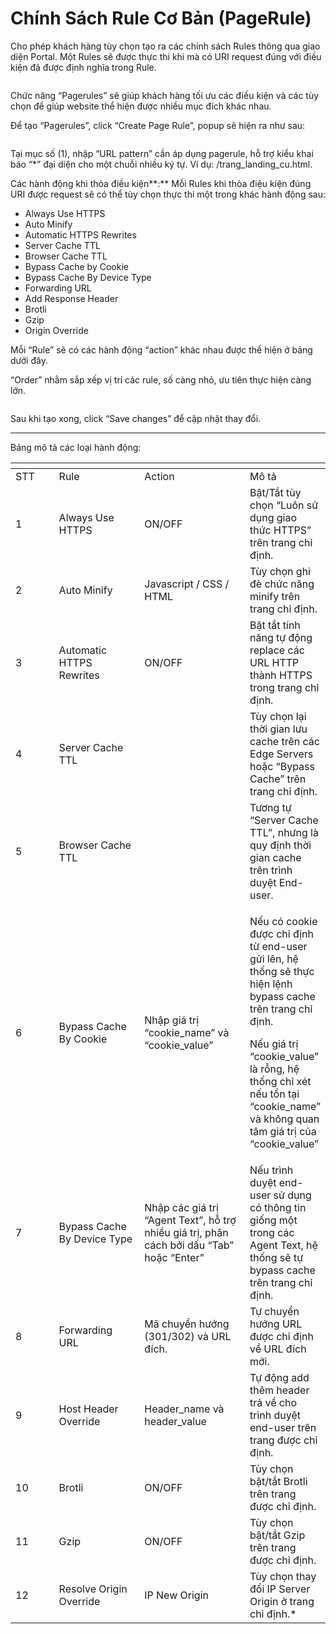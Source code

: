 # Chính Sách Rule Cơ Bản (PageRule)

Cho phép khách hàng tùy chọn tạo ra các chính sách Rules thông qua giao diện Portal. Một Rules sẽ được thực thi khi mà có URI request đúng với điều kiện đã được định nghĩa trong Rule.

&#x20;   &#x20;

<figure><img src="https://docs.vngcloud.vn/download/attachments/36045518/image2021-11-17_14-18-15.png?version=1&#x26;modificationDate=1637133496000&#x26;api=v2" alt=""><figcaption></figcaption></figure>

Chức năng “Pagerules” sẽ giúp khách hàng tối ưu các điều kiện và các tùy chọn để giúp website thể hiện được nhiều mục đích khác nhau.

Để tạo “Pagerules”, click “Create Page Rule”, popup sẽ hiện ra như sau:

&#x20;   &#x20;

<figure><img src="https://docs.vngcloud.vn/download/attachments/36045518/image2021-11-17_14-18-55.png?version=1&#x26;modificationDate=1637133536000&#x26;api=v2" alt=""><figcaption></figcaption></figure>

Tại mục số (1), nhập “URL pattern” cần áp dụng pagerule, hỗ trợ kiểu khai báo “\*” đại diện cho một chuỗi nhiều ký tự. Ví dụ: /trang\_landing\_cu.html.

Các hành động khi thỏa điều kiện**:** Mỗi Rules khi thỏa điệu kiện đúng URI được request sẽ có thể tùy chọn thực thi một trong khác hành động sau:

* Always Use HTTPS&#x20;
* Auto Minify&#x20;
* Automatic HTTPS Rewrites&#x20;
* Server Cache TTL&#x20;
* Browser Cache TTL&#x20;
* Bypass Cache by Cookie&#x20;
* Bypass Cache By Device Type
* Forwarding URL&#x20;
* Add Response Header&#x20;
* Brotli&#x20;
* Gzip
* Origin Override

Mỗi “Rule” sẽ có các hành động “action” khác nhau được thể hiện ở bảng dưới đây.

“Order” nhằm sắp xếp vị trí các rule, số càng nhỏ, ưu tiên thực hiện càng lớn.

<figure><img src="https://docs.vngcloud.vn/download/thumbnails/36045518/image2021-11-17_14-21-31.png?version=1&#x26;modificationDate=1637133692000&#x26;api=v2" alt=""><figcaption></figcaption></figure>

Sau khi tạo xong, click “Save changes” để cập nhật thay đổi.

***

Bảng mô tả các loại hành động:

<table data-header-hidden><thead><tr><th width="79"></th><th width="160"></th><th width="197"></th><th></th></tr></thead><tbody><tr><td>STT</td><td>Rule</td><td>Action</td><td>Mô tả</td></tr><tr><td>1</td><td>Always Use HTTPS</td><td>ON/OFF</td><td>Bật/Tắt tùy chọn “Luôn sử dụng giao thức HTTPS” trên trang chỉ định.</td></tr><tr><td>2</td><td>Auto Minify</td><td>Javascript / CSS / HTML</td><td>Tùy chọn ghi đè chức năng minify trên trang chỉ định.</td></tr><tr><td>3</td><td>Automatic HTTPS Rewrites</td><td>ON/OFF</td><td>Bật tắt tính năng tự động replace các URL HTTP thành HTTPS trong trang chỉ định.</td></tr><tr><td>4</td><td>Server Cache TTL</td><td><br></td><td>Tùy chọn lại thời gian lưu cache trên các Edge Servers hoặc “Bypass Cache” trên trang chỉ định.</td></tr><tr><td>5</td><td>Browser Cache TTL</td><td><br></td><td>Tương tự “Server Cache TTL”, nhưng là quy định thời gian cache trên trình duyệt End-user.</td></tr><tr><td>6</td><td>Bypass Cache By Cookie</td><td>Nhập giá trị “cookie_name” và “cookie_value”</td><td><p>Nếu có cookie được chỉ định từ end-user gửi lên, hệ thống sẽ thực hiện lệnh bypass cache trên trang chỉ định.</p><p>Nếu giá trị “cookie_value” là rỗng, hệ thống chỉ xét nếu tồn tại “cookie_name” và không quan tâm giá trị của “cookie_value”</p></td></tr><tr><td>7</td><td>Bypass Cache By Device Type</td><td>Nhập các giá trị “Agent Text”, hỗ trợ nhiều giá trị, phân cách bởi dấu “Tab” hoặc “Enter”</td><td>Nếu trình duyệt end-user sử dụng có thông tin giống một trong các Agent Text, hệ thống sẽ tự bypass cache trên trang chỉ định.</td></tr><tr><td>8</td><td>Forwarding URL</td><td>Mã chuyển hướng (301/302) và URL đích.</td><td>Tự chuyển hướng URL được chỉ định về URL đích mới.</td></tr><tr><td>9</td><td>Host Header Override</td><td>Header_name và header_value</td><td>Tự động add thêm header trả về cho trình duyệt end-user trên trang được chỉ định.</td></tr><tr><td>10</td><td>Brotli</td><td>ON/OFF</td><td>Tùy chọn bật/tắt Brotli trên trang được chỉ định.</td></tr><tr><td>11</td><td>Gzip</td><td>ON/OFF</td><td>Tùy chọn bật/tắt Gzip trên trang được chỉ định.</td></tr><tr><td>12</td><td>Resolve Origin Override</td><td>IP New Origin</td><td>Tùy chọn thay đổi IP Server Origin ở trang chỉ định.*</td></tr></tbody></table>
